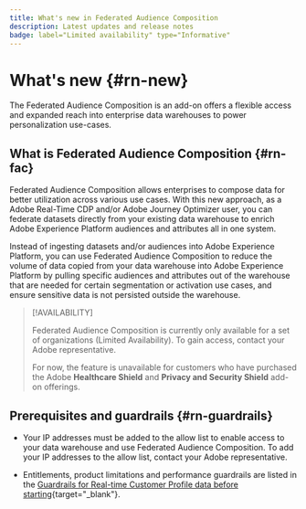 ```yaml
---
title: What's new in Federated Audience Composition
description: Latest updates and release notes
badge: label="Limited availability" type="Informative"
---
```


# What's new {#rn-new}

The Federated Audience Composition is an add-on offers a flexible access and expanded reach into enterprise data warehouses to power personalization use-cases.

## What is Federated Audience Composition {#rn-fac}

Federated Audience Composition allows enterprises to compose data for better utilization across various use cases. With this new approach, as a Adobe Real-Time CDP and/or Adobe Journey Optimizer user, you can federate datasets directly from your existing data warehouse to enrich Adobe Experience Platform audiences and attributes all in one system.

Instead of ingesting datasets and/or audiences into Adobe Experience Platform, you can use Federated Audience Composition to reduce the volume of data copied from your data warehouse into Adobe Experience Platform by pulling specific audiences and attributes out of the warehouse that are needed for certain segmentation or activation use cases, and ensure sensitive data is not persisted outside the warehouse.


>[!AVAILABILITY]
>
>Federated Audience Composition is currently only available for a set of organizations (Limited Availability). To gain access, contact your Adobe representative.
>
>For now, the feature is unavailable for customers who have purchased the Adobe **Healthcare Shield** and **Privacy and Security Shield** add-on offerings.




## Prerequisites and guardrails {#rn-guardrails}

* Your IP addresses must be added to the allow list to enable access to your data warehouse and use Federated Audience Composition. To add your IP addresses to the allow list, contact your Adobe representative.

* Entitlements, product limitations and performance guardrails are listed in the [Guardrails for Real-time Customer Profile data before starting](https://experienceleague.adobe.com/docs/experience-platform/profile/guardrails.html){target="_blank"}.
